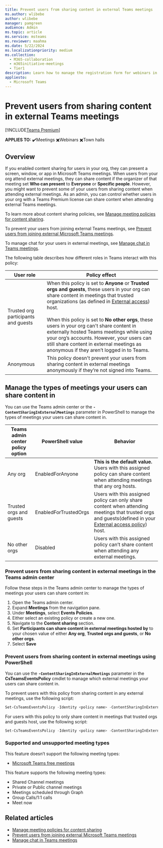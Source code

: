 ```yaml
---
title: Prevent users from sharing content in external Teams meetings
ms.author: wlibebe
author: wlibebe
manager: pamgreen
audience: Admin
ms.topic: article
ms.service: msteams
ms.reviewer: maahma
ms.date: 5/22/2024
ms.localizationpriority: medium
ms.collection: 
  - M365-collaboration
  - m365initiative-meetings
  - Tier1
description: Learn how to manage the registration form for webinars in Microsoft Teams for admins. You can manage default questions, custom questions, and predefined questions.
appliesto: 
  - Microsoft Teams
---
```

# Prevent users from sharing content in external Teams meetings

[!INCLUDE[Teams Premium](includes/teams-premium-ecm.md)]

**APPLIES TO:** ✔️Meetings ✖️Webinars ✖️Town halls

## Overview

If you enabled content sharing for users in your org, they can present a screen, window, or app in Microsoft Teams meetings. When users from your org attend external meetings, they can share content if the organizer of that meeting set **Who can present** to **Everyone** or **Specific people**. However, you might want to prevent some of your users from sharing content when attending external meetings. As an admin, you can control whether users in your org with a Teams Premium license can share content when attending external Teams meetings.

To learn more about content sharing policies, see [Manage meeting policies for content sharing](meeting-policies-content-sharing.md).

To prevent your users from joining external Teams meetings, see [Prevent users from joining external Microsoft Teams meetings](external-meeting-join.md).

To manage chat for your users in external meetings, see [Manage chat in Teams meetings](manage-meeting-chat.md#manage-chat-messages-in-teams-meetings-hosted-by-other-organizations-that-you-dont-have-a-trusted-relationship-with).

The following table describes how different roles in Teams interact with this policy:

|User role| Policy effect|
|---------|---------------|
|Trusted org participants and guests| When this policy is set to **Anyone** or **Trusted orgs and guests**, these users in your org can share content in meetings that trusted organizations (as defined in [External access](trusted-organizations-external-meetings-chat.md)) host. <br><br> When this policy is set to **No other orgs**, these users in your org can't share content in externally hosted Teams meetings while using your org’s accounts. However, your users can still share content in external meetings as anonymous if they aren’t logged in to Teams.|
|Anonymous| This policy doesn't prevent your users from sharing content in external meetings anonymously if they’re not signed into Teams.|

## Manage the types of meetings your users can share content in

You can use the Teams admin center or the **`-ContentSharingInExternalMeetings`** parameter in PowerShell to manage the types of meetings your users can share content in.

|Teams admin center policy option|PowerShell value| Behavior |
|---------|---------|---------------|
|Any org | EnabledForAnyone |**This is the default value.** Users with this assigned policy can share content when attending meetings that any org hosts. |
|Trusted orgs and guests | EnabledForTrustedOrgs |Users with this assigned policy can only share content when attending meetings that trusted orgs and guests(defined in your [External access policy](trusted-organizations-external-meetings-chat.md)) host.|
|No other orgs | Disabled | Users with this assigned policy can’t share content when attending any external meetings.|

### Prevent users from sharing content in external meetings in the Teams admin center

Follow these steps in the Teams admin center to manage the types of meetings your users can share content in:

1. Open the Teams admin center.
2. Expand **Meetings** from the navigation pane.
3. Under **Meetings**, select **Events Policies**.
4. Either select an existing policy or create a new one.
5. Navigate to the **Content sharing** section.
6. Set **Participants can share content in external meetings hosted by** to your chosen value of either **Any org**, **Trusted orgs and guests**, or **No other orgs**.
7. Select **Save**

### Prevent users from sharing content in external meetings using PowerShell

You can use the **`-ContentSharingInExternalMeetings`** parameter in the **CsTeamsEventsPolicy** cmdlet to manage which external meetings your users can share content in.

To prevent users with this policy from sharing content in any external meetings, use the following script:

```powershell
Set-CsTeamsEventsPolicy -Identity <policy name> -ContentSharingInExternalMeetings Disabled
```

For users with this policy to only share content in meetings that trusted orgs and guests host, use the following script:

```powershell
Set-CsTeamsEventsPolicy -Identity <policy name> -ContentSharingInExternalMeetings EnabledForTrustedOrgs
```

### Supported and unsupported meeting types

This feature doesn’t support the following meeting types:

- [Microsoft Teams free meetings](https://www.microsoft.com/microsoft-teams/free)

This feature supports the following meeting types:

- Shared Channel meetings
- Private or Public channel meetings
- Meetings scheduled through Graph
- Group Calls/1:1 calls
- Meet now

## Related articles

- [Manage meeting policies for content sharing](meeting-policies-content-sharing.md)
- [Prevent users from joining external Microsoft Teams meetings](external-meeting-join.md)
- [Manage chat in Teams meetings](manage-meeting-chat.md#manage-chat-messages-in-teams-meetings-hosted-by-other-organizations-that-you-dont-have-a-trusted-relationship-with)

